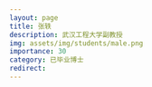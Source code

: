 ```yaml
---
layout: page
title: 张轶
description: 武汉工程大学副教授
img: assets/img/students/male.png
importance: 30
category: 已毕业博士
redirect:
---
```

